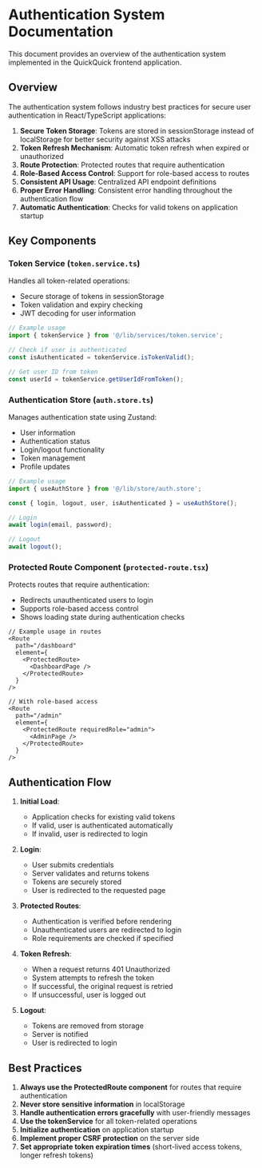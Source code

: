# Authentication System Documentation

This document provides an overview of the authentication system implemented in the QuickQuick frontend application.

## Overview

The authentication system follows industry best practices for secure user authentication in React/TypeScript
applications:

1. **Secure Token Storage**: Tokens are stored in sessionStorage instead of localStorage for better security against XSS
   attacks
2. **Token Refresh Mechanism**: Automatic token refresh when expired or unauthorized
3. **Route Protection**: Protected routes that require authentication
4. **Role-Based Access Control**: Support for role-based access to routes
5. **Consistent API Usage**: Centralized API endpoint definitions
6. **Proper Error Handling**: Consistent error handling throughout the authentication flow
7. **Automatic Authentication**: Checks for valid tokens on application startup

## Key Components

### Token Service (`token.service.ts`)

Handles all token-related operations:

- Secure storage of tokens in sessionStorage
- Token validation and expiry checking
- JWT decoding for user information

```typescript
// Example usage
import { tokenService } from '@/lib/services/token.service';

// Check if user is authenticated
const isAuthenticated = tokenService.isTokenValid();

// Get user ID from token
const userId = tokenService.getUserIdFromToken();
```

### Authentication Store (`auth.store.ts`)

Manages authentication state using Zustand:

- User information
- Authentication status
- Login/logout functionality
- Token management
- Profile updates

```typescript
// Example usage
import { useAuthStore } from '@/lib/store/auth.store';

const { login, logout, user, isAuthenticated } = useAuthStore();

// Login
await login(email, password);

// Logout
await logout();
```

### Protected Route Component (`protected-route.tsx`)

Protects routes that require authentication:

- Redirects unauthenticated users to login
- Supports role-based access control
- Shows loading state during authentication checks

```tsx
// Example usage in routes
<Route 
  path="/dashboard" 
  element={
    <ProtectedRoute>
      <DashboardPage />
    </ProtectedRoute>
  } 
/>

// With role-based access
<Route 
  path="/admin" 
  element={
    <ProtectedRoute requiredRole="admin">
      <AdminPage />
    </ProtectedRoute>
  } 
/>
```

## Authentication Flow

1. **Initial Load**:
    - Application checks for existing valid tokens
    - If valid, user is authenticated automatically
    - If invalid, user is redirected to login

2. **Login**:
    - User submits credentials
    - Server validates and returns tokens
    - Tokens are securely stored
    - User is redirected to the requested page

3. **Protected Routes**:
    - Authentication is verified before rendering
    - Unauthenticated users are redirected to login
    - Role requirements are checked if specified

4. **Token Refresh**:
    - When a request returns 401 Unauthorized
    - System attempts to refresh the token
    - If successful, the original request is retried
    - If unsuccessful, user is logged out

5. **Logout**:
    - Tokens are removed from storage
    - Server is notified
    - User is redirected to login

## Best Practices

1. **Always use the ProtectedRoute component** for routes that require authentication
2. **Never store sensitive information** in localStorage
3. **Handle authentication errors gracefully** with user-friendly messages
4. **Use the tokenService** for all token-related operations
5. **Initialize authentication** on application startup
6. **Implement proper CSRF protection** on the server side
7. **Set appropriate token expiration times** (short-lived access tokens, longer refresh tokens)